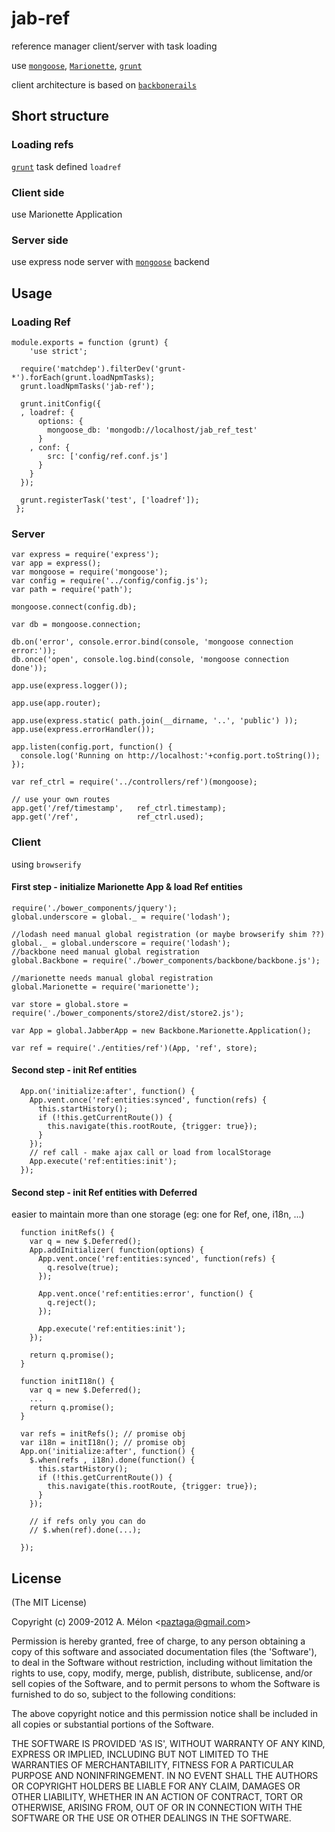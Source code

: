 jab-ref
=======

reference manager client/server with task loading

use [`mongoose`][1], [`Marionette`][2], [`grunt`][3]

client architecture is based on [`backbonerails`][4]

Short structure
-------
### Loading refs

[`grunt`][3] task defined `loadref`


### Client side

use Marionette Application


### Server side

use express node server with [`mongoose`][1] backend


Usage
-------
### Loading Ref

    module.exports = function (grunt) {
    	'use strict';

      require('matchdep').filterDev('grunt-*').forEach(grunt.loadNpmTasks);
      grunt.loadNpmTasks('jab-ref');

      grunt.initConfig({
      , loadref: {
          options: {
            mongoose_db: 'mongodb://localhost/jab_ref_test'
          }
        , conf: {
            src: ['config/ref.conf.js']
          }
        }
      });

      grunt.registerTask('test', ['loadref']);
     };

### Server

    var express = require('express');
    var app = express();
    var mongoose = require('mongoose');
    var config = require('../config/config.js');
    var path = require('path');

    mongoose.connect(config.db);

    var db = mongoose.connection;

    db.on('error', console.error.bind(console, 'mongoose connection error:'));
    db.once('open', console.log.bind(console, 'mongoose connection done'));

    app.use(express.logger());

    app.use(app.router);

    app.use(express.static( path.join(__dirname, '..', 'public') ));
    app.use(express.errorHandler());

    app.listen(config.port, function() {
      console.log('Running on http://localhost:'+config.port.toString());
    });

    var ref_ctrl = require('../controllers/ref')(mongoose);

    // use your own routes
    app.get('/ref/timestamp',   ref_ctrl.timestamp);
    app.get('/ref',             ref_ctrl.used);


### Client
using `browserify`

#### First step - initialize Marionette App & load Ref entities


    require('./bower_components/jquery');
    global.underscore = global._ = require('lodash');

    //lodash need manual global registration (or maybe browserify shim ??)
    global._ = global.underscore = require('lodash');
    //backbone need manual global registration
    global.Backbone = require('./bower_components/backbone/backbone.js');

    //marionette needs manual global registration
    global.Marionette = require('marionette');

    var store = global.store = require('./bower_components/store2/dist/store2.js');

    var App = global.JabberApp = new Backbone.Marionette.Application();

    var ref = require('./entities/ref')(App, 'ref', store);

#### Second step - init Ref entities

      App.on('initialize:after', function() {
        App.vent.once('ref:entities:synced', function(refs) {
          this.startHistory();
          if (!this.getCurrentRoute()) {
            this.navigate(this.rootRoute, {trigger: true});
          }
        });
        // ref call - make ajax call or load from localStorage
        App.execute('ref:entities:init');
      });

#### Second step - init Ref entities with Deferred
easier to maintain more than one storage (eg: one for Ref, one, i18n, ...)

      function initRefs() {
        var q = new $.Deferred();
        App.addInitializer( function(options) {
          App.vent.once('ref:entities:synced', function(refs) {
            q.resolve(true);
          });

          App.vent.once('ref:entities:error', function() {
            q.reject();
          });

          App.execute('ref:entities:init');
        });

        return q.promise();
      }

      function initI18n() {
        var q = new $.Deferred();
        ...
        return q.promise();
      }

      var refs = initRefs(); // promise obj
      var i18n = initI18n(); // promise obj
      App.on('initialize:after', function() {
        $.when(refs , i18n).done(function() {
          this.startHistory();
          if (!this.getCurrentRoute()) {
            this.navigate(this.rootRoute, {trigger: true});
          }
        });

        // if refs only you can do
        // $.when(ref).done(...);

      });




## License

(The MIT License)

Copyright (c) 2009-2012 A. Mélon &lt;paztaga@gmail.com&gt;

Permission is hereby granted, free of charge, to any person obtaining
a copy of this software and associated documentation files (the
'Software'), to deal in the Software without restriction, including
without limitation the rights to use, copy, modify, merge, publish,
distribute, sublicense, and/or sell copies of the Software, and to
permit persons to whom the Software is furnished to do so, subject to
the following conditions:

The above copyright notice and this permission notice shall be
included in all copies or substantial portions of the Software.

THE SOFTWARE IS PROVIDED 'AS IS', WITHOUT WARRANTY OF ANY KIND,
EXPRESS OR IMPLIED, INCLUDING BUT NOT LIMITED TO THE WARRANTIES OF
MERCHANTABILITY, FITNESS FOR A PARTICULAR PURPOSE AND NONINFRINGEMENT.
IN NO EVENT SHALL THE AUTHORS OR COPYRIGHT HOLDERS BE LIABLE FOR ANY
CLAIM, DAMAGES OR OTHER LIABILITY, WHETHER IN AN ACTION OF CONTRACT,
TORT OR OTHERWISE, ARISING FROM, OUT OF OR IN CONNECTION WITH THE
SOFTWARE OR THE USE OR OTHER DEALINGS IN THE SOFTWARE.


  [1]: http://mongoosejs.com/
  [2]: http://marionettejs.com/
  [3]: http://gruntjs.com/
  [4]: http://www.backbonerails.com/
